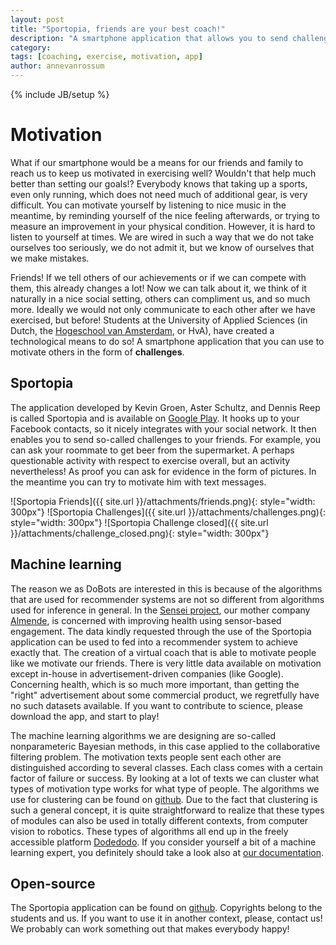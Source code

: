 ```yaml
---
layout: post
title: "Sportopia, friends are your best coach!"
description: "A smartphone application that allows you to send challenges to your friends"
category: 
tags: [coaching, exercise, motivation, app]
author: annevanrossum
---
```

{% include JB/setup %}

# Motivation

What if our smartphone would be a means for our friends and family to reach us to keep us motivated in exercising well? Wouldn't that help much better than setting our goals!? Everybody knows that taking up a sports, even only running, which does not need much of additional gear, is very difficult. You can motivate yourself by listening to nice music in the meantime, by reminding yourself of the nice feeling afterwards, or trying to measure an improvement in your physical condition. However, it is hard to listen to yourself at times. We are wired in such a way that we do not take ourselves too seriously, we do not admit it, but we know of ourselves that we make mistakes.

Friends! If we tell others of our achievements or if we can compete with them, this already changes a lot! Now we can talk about it, we think of it naturally in a nice social setting, others can compliment us, and so much more. Ideally we would not only communicate to each other after we have exercised, but before! Students at the University of Applied Sciences (in Dutch, the [Hogeschool van Amsterdam](http://hva.nl), or HvA), have created a technological means to do so! A smartphone application that you can use to motivate others in the form of **challenges**.

## Sportopia

The application developed by Kevin Groen, Aster Schultz, and Dennis Reep is called Sportopia and is available on [Google Play](https://play.google.com/store/apps/details?id=alm.motiv.AlmendeMotivator). It hooks up to your Facebook contacts, so it nicely integrates with your social network. It then enables you to send so-called challenges to your friends. For example, you can ask your roommate to get beer from the supermarket. A perhaps questionable activity with respect to exercise overall, but an activity nevertheless! As proof you can ask for evidence in the form of pictures. In the meantime you can try to motivate him with text messages.

![Sportopia Friends]({{ site.url }}/attachments/friends.png){: style="width: 300px"}
![Sportopia Challenges]({{ site.url }}/attachments/challenges.png){: style="width: 300px"}
![Sportopia Challenge closed]({{ site.url }}/attachments/challenge_closed.png){: style="width: 300px"}

## Machine learning

The reason we as DoBots are interested in this is because of the algorithms that are used for recommender systems are not so different from algorithms used for inference in general. In the [Sensei project](http://www.commit-nl.nl/projects/sensei-sensor-based-engagement-for-improved-health), our mother company [Almende](http://almende.com), is concerned with improving health using sensor-based engagement. The data kindly requested through the use of the Sportopia application can be used to fed into a recommender system to achieve exactly that. The creation of a virtual coach that is able to motivate people like we motivate our friends. There is very little data available on motivation except in-house in advertisement-driven companies (like Google). Concerning health, which is so much more important, than getting the "right" advertisement about some commercial product, we regretfully have no such datasets available. If you want to contribute to science, please download the app, and start to play!

The machine learning algorithms we are designing are so-called nonparameteric Bayesian methods, in this case applied to the collaborative filtering problem. The motivation texts people sent each other are distinguished according to several classes. Each class comes with a certain factor of failure or success. By looking at a lot of texts we can cluster what types of motivation type works for what type of people. The algorithms we use for clustering can be found on [github](https://github.com/mrquincle/aim_modules). Due to the fact that clustering is such a general concept, it is quite straightforward to realize that these types of modules can also be used in totally different contexts, from computer vision to robotics. These types of algorithms all end up in the freely accessible platform [Dodedodo](http://www.dodedodo.com/). If you consider yourself a bit of a machine learning expert, you definitely should take a look also at [our documentation](https://dobots.github.io/aim/).

## Open-source

The Sportopia application can be found on [github](https://github.com/almende/motivator). Copyrights belong to the students and us. If you want to use it in another context, please, contact us! We probably can work something out that makes everybody happy!


